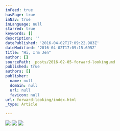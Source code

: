 ```yaml
---
inFeed: true
hasPage: true
inNav: true
inLanguage: null
starred: true
keywords: []
description: ''
datePublished: '2016-04-02T17:09:22.983Z'
dateModified: '2016-04-02T17:09:15.695Z'
title: "Hi, I'm Jen"
author: []
sourcePath: _posts/2016-02-05-forward-looking.md
published: true
authors: []
publisher:
  name: null
  domain: null
  url: null
  favicon: null
url: forward-looking/index.html
_type: Article

---
```

![](https://s3-us-west-2.amazonaws.com/the-grid-img/p/d50ceac74a173158c40bb47a06c2d4231c0c0a92.jpg)
![](https://the-grid-user-content.s3-us-west-2.amazonaws.com/8f1ff15d-2ec0-4829-afa2-3241bd088b4d.jpg)
![](https://the-grid-user-content.s3-us-west-2.amazonaws.com/28435d57-b29e-48af-b570-4040fc8381ed.jpg)